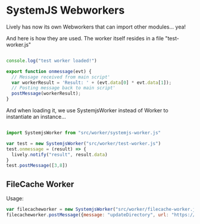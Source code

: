 # SystemJS Webworkers

Lively has now its own Webworkers that can import other modules... yea!

And here is how they are used. The worker itself resides in a file "test-worker.js"

```javascript

console.log("test worker loaded!")

export function onmessage(evt) {
  // Message received from main script'
  var workerResult = 'Result: ' + (evt.data[0] * evt.data[1]);
  // Posting message back to main script'
  postMessage(workerResult);
}
```

And when loading it, we use SystemjsWorker instead of Worker to instantiate an instance...


```javascript

import SystemjsWorker from "src/worker/systemjs-worker.js"

var test = new SystemjsWorker("src/worker/test-worker.js")
test.onmessage = (result) => {
  lively.notify("result", result.data)
}
test.postMessage([3,8])


```


## FileCache Worker

Usage:

```javascript
var filecacheworker = new SystemjsWorker("src/worker/filecache-worker.js")
filecacheworker.postMessage({message: "updateDirectory", url: "https://lively-kernel.org/lively4/lively4-jens/"})
```

